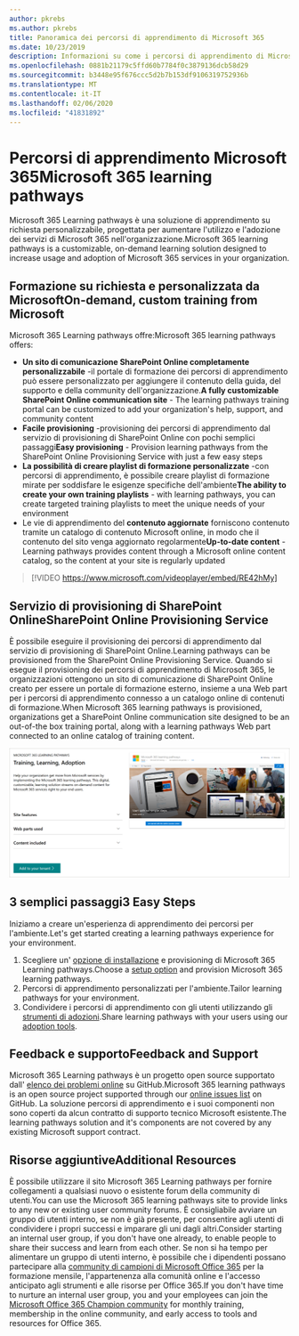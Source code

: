 ```yaml
---
author: pkrebs
ms.author: pkrebs
title: Panoramica dei percorsi di apprendimento di Microsoft 365
ms.date: 10/23/2019
description: Informazioni su come i percorsi di apprendimento di Microsoft 365 possono accelerare l'utilizzo e l'adozione dei servizi di Microsoft 365 nell'organizzazione. I percorsi di apprendimento includono una Web part di SharePoint Online personalizzata e un sito di formazione per la comunicazione di SharePoint Online moderno che può essere facilmente eseguito per il provisioning del tenant Microsoft 365.
ms.openlocfilehash: 0881b21179c5ffd60b7784f0c3879136dcb58d29
ms.sourcegitcommit: b3448e95f676ccc5d2b7b153df9106319752936b
ms.translationtype: MT
ms.contentlocale: it-IT
ms.lasthandoff: 02/06/2020
ms.locfileid: "41831892"
---
```

# <a name="microsoft-365-learning-pathways"></a><span data-ttu-id="88a82-104">Percorsi di apprendimento Microsoft 365</span><span class="sxs-lookup"><span data-stu-id="88a82-104">Microsoft 365 learning pathways</span></span> 
<span data-ttu-id="88a82-105">Microsoft 365 Learning pathways è una soluzione di apprendimento su richiesta personalizzabile, progettata per aumentare l'utilizzo e l'adozione dei servizi di Microsoft 365 nell'organizzazione.</span><span class="sxs-lookup"><span data-stu-id="88a82-105">Microsoft 365 learning pathways is a customizable, on-demand learning solution designed to increase usage and adoption of Microsoft 365 services in your organization.</span></span>    

## <a name="on-demand-custom-training-from-microsoft"></a><span data-ttu-id="88a82-106">Formazione su richiesta e personalizzata da Microsoft</span><span class="sxs-lookup"><span data-stu-id="88a82-106">On-demand, custom training from Microsoft</span></span>

<span data-ttu-id="88a82-107">Microsoft 365 Learning pathways offre:</span><span class="sxs-lookup"><span data-stu-id="88a82-107">Microsoft 365 learning pathways offers:</span></span>

- <span data-ttu-id="88a82-108">**Un sito di comunicazione SharePoint Online completamente personalizzabile** -il portale di formazione dei percorsi di apprendimento può essere personalizzato per aggiungere il contenuto della guida, del supporto e della community dell'organizzazione.</span><span class="sxs-lookup"><span data-stu-id="88a82-108">**A fully customizable SharePoint Online communication site** - The learning pathways training portal can be customized to add your organization's help, support, and community content</span></span>
- <span data-ttu-id="88a82-109">**Facile provisioning** -provisioning dei percorsi di apprendimento dal servizio di provisioning di SharePoint Online con pochi semplici passaggi</span><span class="sxs-lookup"><span data-stu-id="88a82-109">**Easy provisioning** - Provision learning pathways from the SharePoint Online Provisioning Service with just a few easy steps</span></span>
- <span data-ttu-id="88a82-110">**La possibilità di creare playlist di formazione personalizzate** -con percorsi di apprendimento, è possibile creare playlist di formazione mirate per soddisfare le esigenze specifiche dell'ambiente</span><span class="sxs-lookup"><span data-stu-id="88a82-110">**The ability to create your own training playlists** - with learning pathways, you can create targeted training playlists to meet the unique needs of your environment</span></span>
- <span data-ttu-id="88a82-111">Le vie di apprendimento del **contenuto aggiornate** forniscono contenuto tramite un catalogo di contenuto Microsoft online, in modo che il contenuto del sito venga aggiornato regolarmente</span><span class="sxs-lookup"><span data-stu-id="88a82-111">**Up-to-date content** - Learning pathways provides content through a Microsoft online content catalog, so the content at your site is regularly updated</span></span>

> [!VIDEO https://www.microsoft.com/videoplayer/embed/RE42hMy]

## <a name="sharepoint-online-provisioning-service"></a><span data-ttu-id="88a82-112">Servizio di provisioning di SharePoint Online</span><span class="sxs-lookup"><span data-stu-id="88a82-112">SharePoint Online Provisioning Service</span></span> 
<span data-ttu-id="88a82-113">È possibile eseguire il provisioning dei percorsi di apprendimento dal servizio di provisioning di SharePoint Online.</span><span class="sxs-lookup"><span data-stu-id="88a82-113">Learning pathways can be provisioned from the SharePoint Online Provisioning Service.</span></span> <span data-ttu-id="88a82-114">Quando si esegue il provisioning dei percorsi di apprendimento di Microsoft 365, le organizzazioni ottengono un sito di comunicazione di SharePoint Online creato per essere un portale di formazione esterno, insieme a una Web part per i percorsi di apprendimento connesso a un catalogo online di contenuti di formazione.</span><span class="sxs-lookup"><span data-stu-id="88a82-114">When Microsoft 365 learning pathways is provisioned, organizations get a SharePoint Online communication site designed to be an out-of-the box training portal, along with a learning pathways Web part connected to an online catalog of training content.</span></span> 

![CG-provision. png](media/cg-provision.png)

## <a name="3-easy-steps"></a><span data-ttu-id="88a82-116">3 semplici passaggi</span><span class="sxs-lookup"><span data-stu-id="88a82-116">3 Easy Steps</span></span>
<span data-ttu-id="88a82-117">Iniziamo a creare un'esperienza di apprendimento dei percorsi per l'ambiente.</span><span class="sxs-lookup"><span data-stu-id="88a82-117">Let's get started creating a learning pathways experience for your environment.</span></span>
1. <span data-ttu-id="88a82-118">Scegliere un' [opzione di installazione](custom_setupoptions.md) e provisioning di Microsoft 365 Learning pathways.</span><span class="sxs-lookup"><span data-stu-id="88a82-118">Choose a [setup option](custom_setupoptions.md) and provision Microsoft 365 learning pathways.</span></span>  
2. <span data-ttu-id="88a82-119">Percorsi di apprendimento personalizzati per l'ambiente.</span><span class="sxs-lookup"><span data-stu-id="88a82-119">Tailor learning pathways for your environment.</span></span>
3. <span data-ttu-id="88a82-120">Condividere i percorsi di apprendimento con gli utenti utilizzando gli [strumenti di adozioni](driveadoption.md).</span><span class="sxs-lookup"><span data-stu-id="88a82-120">Share learning pathways with your users using our [adoption tools](driveadoption.md).</span></span>

## <a name="feedback-and-support"></a><span data-ttu-id="88a82-121">Feedback e supporto</span><span class="sxs-lookup"><span data-stu-id="88a82-121">Feedback and Support</span></span>

<span data-ttu-id="88a82-122">Microsoft 365 Learning pathways è un progetto open source supportato dall' [elenco dei problemi online](https://aka.ms/CustomLearningHelp) su GitHub.</span><span class="sxs-lookup"><span data-stu-id="88a82-122">Microsoft 365 learning pathways is an open source project supported through our [online issues list](https://aka.ms/CustomLearningHelp) on GitHub.</span></span> <span data-ttu-id="88a82-123">La soluzione percorsi di apprendimento e i suoi componenti non sono coperti da alcun contratto di supporto tecnico Microsoft esistente.</span><span class="sxs-lookup"><span data-stu-id="88a82-123">The learning pathways solution and it's components are not covered by any existing Microsoft support contract.</span></span>  

## <a name="additional-resources"></a><span data-ttu-id="88a82-124">Risorse aggiuntive</span><span class="sxs-lookup"><span data-stu-id="88a82-124">Additional Resources</span></span>
<span data-ttu-id="88a82-125">È possibile utilizzare il sito Microsoft 365 Learning pathways per fornire collegamenti a qualsiasi nuovo o esistente forum della community di utenti.</span><span class="sxs-lookup"><span data-stu-id="88a82-125">You can use the Microsoft 365 learning pathways site to provide links to any new or existing user community forums.</span></span> <span data-ttu-id="88a82-126">È consigliabile avviare un gruppo di utenti interno, se non è già presente, per consentire agli utenti di condividere i propri successi e imparare gli uni dagli altri.</span><span class="sxs-lookup"><span data-stu-id="88a82-126">Consider starting an internal user group, if you don't have one already, to enable people to share their success and learn from each other.</span></span>  <span data-ttu-id="88a82-127">Se non si ha tempo per alimentare un gruppo di utenti interno, è possibile che i dipendenti possano partecipare alla [community di campioni di Microsoft Office 365](https://aka.ms/O365Champions) per la formazione mensile, l'appartenenza alla comunità online e l'accesso anticipato agli strumenti e alle risorse per Office 365.</span><span class="sxs-lookup"><span data-stu-id="88a82-127">If you don't have time to nurture an internal user group, you and your employees can join the [Microsoft Office 365 Champion community](https://aka.ms/O365Champions) for monthly training, membership in the online community, and early access to tools and resources for Office 365.</span></span>